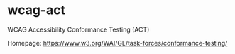 # wcag-act
WCAG Accessibility Conformance Testing (ACT)

Homepage: https://www.w3.org/WAI/GL/task-forces/conformance-testing/
